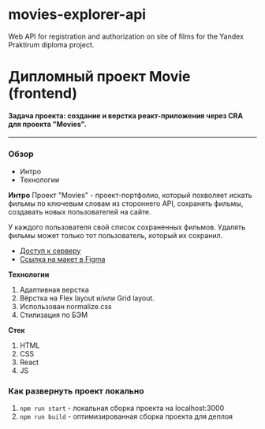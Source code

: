 # movies-explorer-api
Web API for registration and authorization on site of films for the Yandex Praktirum diploma project.

# Дипломный проект Movie (frontend)

#### Задача проекта: создание и верстка реакт-приложения через CRA для проекта "Movies".

---------
### Обзор
* Интро
* Технологии

**Интро**
Проект "Movies"  - проект-портфолио, который похволяет искать фильмы по ключевым словам из стороннего API, сохранять фильмы,
создавать новых пользователей на сайте.

У каждого пользователя свой список сохраненных фильмов. Удалять фильмы может только тот пользователь, который их сохранил.

* [Доступ к серверу](https://movies.kst.nomoredomains.monster/)
* [Ссылка на макет в Figma](https://www.figma.com/file/KJm2352Qfrg8QgXyq3Aktf/Diploma?node-id=932%3A3348&viewport=-6240%2C215%2C0.4736134111881256)

**Технологии**

1. Адаптивная верстка
2. Вёрстка на Flex layout и/или Grid layout.
3. Использован normalize.сss
4. Стилизация по БЭМ

**Стек**
1. HTML
2. CSS
3. React
4. JS

### Как развернуть проект локально
1. `npm run start` - локальная сборка проекта на localhost:3000
2. `npm run build` - оптимизированная сборка проекта для деплоя

